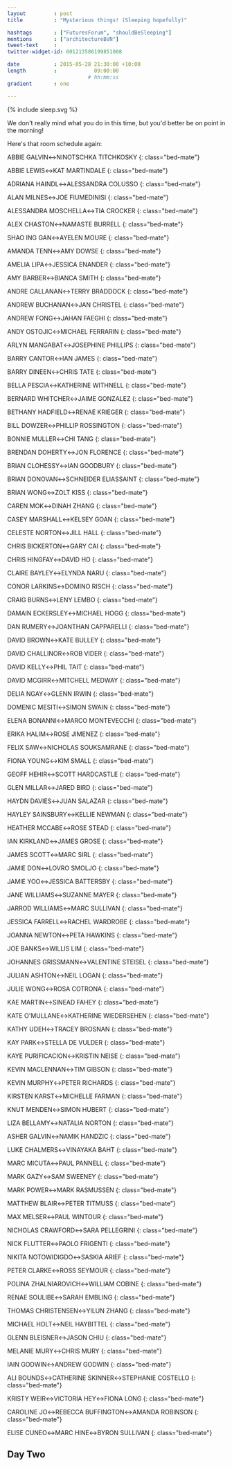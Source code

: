 ```yaml
---
layout         : post
title          : "Mysterious things! (Sleeping hopefully)"

hashtags       : ["FuturesForum", "shouldBeSleeping"]
mentions       : ["architectureBVN"]
tweet-text     :
twitter-widget-id: 601213586199851008

date           : 2015-05-28 21:30:00 +10:00
length         :            09:00:00
                          # hh:mm:ss
gradient       : one

---
```


{% include sleep.svg %}

We don't really mind what you do in this time, but you'd better be on point in the morning!

Here's that room schedule again:

ABBIE GALVIN&harr;NINOTSCHKA TITCHKOSKY
{: class="bed-mate"}

ABBIE LEWIS&harr;KAT MARTINDALE
{: class="bed-mate"}

ADRIANA HAINDL&harr;ALESSANDRA COLUSSO
{: class="bed-mate"}

ALAN MILNES&harr;JOE FIUMEDINISI
{: class="bed-mate"}

ALESSANDRA MOSCHELLA&harr;TIA CROCKER
{: class="bed-mate"}

ALEX CHASTON&harr;NAMASTE BURRELL
{: class="bed-mate"}

SHAO ING GAN&harr;AYELEN MOURE
{: class="bed-mate"}

AMANDA TENN&harr;AMY DOWSE
{: class="bed-mate"}

AMELIA LIPA&harr;JESSICA ENANDER
{: class="bed-mate"}

AMY BARBER&harr;BIANCA SMITH
{: class="bed-mate"}

ANDRE CALLANAN&harr;TERRY BRADDOCK
{: class="bed-mate"}

ANDREW BUCHANAN&harr;JAN CHRISTEL
{: class="bed-mate"}

ANDREW FONG&harr;JAHAN FAEGHI
{: class="bed-mate"}

ANDY OSTOJIC&harr;MICHAEL FERRARIN
{: class="bed-mate"}

ARLYN MANGABAT&harr;JOSEPHINE PHILLIPS
{: class="bed-mate"}

BARRY CANTOR&harr;IAN JAMES
{: class="bed-mate"}

BARRY DINEEN&harr;CHRIS TATE
{: class="bed-mate"}

BELLA PESCIA&harr;KATHERINE WITHNELL
{: class="bed-mate"}

BERNARD WHITCHER&harr;JAIME GONZALEZ
{: class="bed-mate"}

BETHANY HADFIELD&harr;RENAE KRIEGER
{: class="bed-mate"}

BILL DOWZER&harr;PHILLIP ROSSINGTON
{: class="bed-mate"}

BONNIE MULLER&harr;CHI TANG
{: class="bed-mate"}

BRENDAN DOHERTY&harr;JON FLORENCE
{: class="bed-mate"}

BRIAN CLOHESSY&harr;IAN GOODBURY
{: class="bed-mate"}

BRIAN DONOVAN&harr;SCHNEIDER ELIASSAINT
{: class="bed-mate"}

BRIAN WONG&harr;ZOLT KISS
{: class="bed-mate"}

CAREN MOK&harr;DINAH ZHANG
{: class="bed-mate"}

CASEY MARSHALL&harr;KELSEY GOAN
{: class="bed-mate"}

CELESTE NORTON&harr;JILL HALL
{: class="bed-mate"}

CHRIS BICKERTON&harr;GARY CAI
{: class="bed-mate"}

CHRIS HINGFAY&harr;DAVID HO
{: class="bed-mate"}

CLAIRE BAYLEY&harr;ELYNDA NARU
{: class="bed-mate"}

CONOR LARKINS&harr;DOMINO RISCH
{: class="bed-mate"}

CRAIG BURNS&harr;LENY LEMBO
{: class="bed-mate"}

DAMAIN ECKERSLEY&harr;MICHAEL HOGG
{: class="bed-mate"}

DAN RUMERY&harr;JOANTHAN CAPPARELLI
{: class="bed-mate"}

DAVID BROWN&harr;KATE BULLEY
{: class="bed-mate"}

DAVID CHALLINOR&harr;ROB VIDER
{: class="bed-mate"}

DAVID KELLY&harr;PHIL TAIT
{: class="bed-mate"}

DAVID MCGIRR&harr;MITCHELL MEDWAY
{: class="bed-mate"}

DELIA NGAY&harr;GLENN IRWIN
{: class="bed-mate"}

DOMENIC MESITI&harr;SIMON SWAIN
{: class="bed-mate"}

ELENA BONANNI&harr;MARCO MONTEVECCHI
{: class="bed-mate"}

ERIKA HALIM&harr;ROSE JIMENEZ
{: class="bed-mate"}

FELIX SAW&harr;NICHOLAS SOUKSAMRANE
{: class="bed-mate"}

FIONA YOUNG&harr;KIM SMALL
{: class="bed-mate"}

GEOFF HEHIR&harr;SCOTT HARDCASTLE
{: class="bed-mate"}

GLEN MILLAR&harr;JARED BIRD
{: class="bed-mate"}

HAYDN DAVIES&harr;JUAN SALAZAR
{: class="bed-mate"}

HAYLEY SAINSBURY&harr;KELLIE NEWMAN
{: class="bed-mate"}

HEATHER MCCABE&harr;ROSE STEAD
{: class="bed-mate"}

IAN KIRKLAND&harr;JAMES GROSE
{: class="bed-mate"}

JAMES SCOTT&harr;MARC SIRL
{: class="bed-mate"}

JAMIE DON&harr;LOVRO SMOLJO
{: class="bed-mate"}

JAMIE YOO&harr;JESSICA BATTERSBY
{: class="bed-mate"}

JANE WILLIAMS&harr;SUZANNE MAYER
{: class="bed-mate"}

JARROD WILLIAMS&harr;MARC SULLIVAN
{: class="bed-mate"}

JESSICA FARRELL&harr;RACHEL WARDROBE
{: class="bed-mate"}

JOANNA NEWTON&harr;PETA HAWKINS
{: class="bed-mate"}

JOE BANKS&harr;WILLIS LIM
{: class="bed-mate"}

JOHANNES GRISSMANN&harr;VALENTINE STEISEL
{: class="bed-mate"}

JULIAN ASHTON&harr;NEIL LOGAN
{: class="bed-mate"}

JULIE WONG&harr;ROSA COTRONA
{: class="bed-mate"}

KAE MARTIN&harr;SINEAD FAHEY
{: class="bed-mate"}

KATE O'MULLANE&harr;KATHERINE WIEDERSEHEN
{: class="bed-mate"}

KATHY UDEH&harr;TRACEY BROSNAN
{: class="bed-mate"}

KAY PARK&harr;STELLA DE VULDER
{: class="bed-mate"}

KAYE PURIFICACION&harr;KRISTIN NEISE
{: class="bed-mate"}

KEVIN MACLENNAN&harr;TIM GIBSON
{: class="bed-mate"}

KEVIN MURPHY&harr;PETER RICHARDS
{: class="bed-mate"}

KIRSTEN KARST&harr;MICHELLE FARMAN
{: class="bed-mate"}

KNUT MENDEN&harr;SIMON HUBERT
{: class="bed-mate"}

LIZA BELLAMY&harr;NATALIA NORTON
{: class="bed-mate"}

ASHER GALVIN&harr;NAMIK HANDZIC
{: class="bed-mate"}

LUKE CHALMERS&harr;VINAYAKA BAHT
{: class="bed-mate"}

MARC MICUTA&harr;PAUL PANNELL
{: class="bed-mate"}

MARK GAZY&harr;SAM SWEENEY
{: class="bed-mate"}

MARK POWER&harr;MARK RASMUSSEN
{: class="bed-mate"}

MATTHEW BLAIR&harr;PETER TITMUSS
{: class="bed-mate"}

MAX MELSER&harr;PAUL WINTOUR
{: class="bed-mate"}

NICHOLAS CRAWFORD&harr;SARA PELLEGRINI
{: class="bed-mate"}

NICK FLUTTER&harr;PAOLO FRIGENTI
{: class="bed-mate"}

NIKITA NOTOWIDIGDO&harr;SASKIA ARIEF
{: class="bed-mate"}

PETER CLARKE&harr;ROSS SEYMOUR
{: class="bed-mate"}

POLINA ZHALNIAROVICH&harr;WILLIAM COBINE
{: class="bed-mate"}

RENAE SOULIBE&harr;SARAH EMBLING
{: class="bed-mate"}

THOMAS CHRISTENSEN&harr;YILUN ZHANG
{: class="bed-mate"}

MICHAEL HOLT&harr;NEIL HAYBITTEL
{: class="bed-mate"}

GLENN BLEISNER&harr;JASON CHIU
{: class="bed-mate"}

MELANIE MURY&harr;CHRIS MURY
{: class="bed-mate"}

IAIN GODWIN&harr;ANDREW GODWIN
{: class="bed-mate"}

ALI BOUNDS&harr;CATHERINE SKINNER&harr;STEPHANIE COSTELLO
{: class="bed-mate"}

KRISTY WEIR&harr;VICTORIA HEY&harr;FIONA LONG
{: class="bed-mate"}

CAROLINE JO&harr;REBECCA BUFFINGTON&harr;AMANDA ROBINSON
{: class="bed-mate"}

ELISE CUNEO&harr;MARC HINE&harr;BYRON SULLIVAN
{: class="bed-mate"}


<div class="day-marker">
<h2>Day Two</h2>
</div>